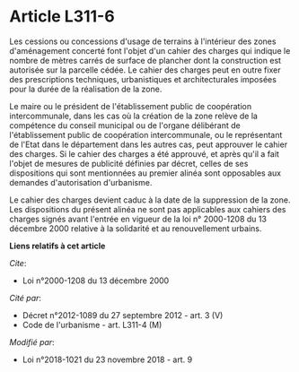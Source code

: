 # Article L311-6

Les cessions ou concessions d'usage de terrains à l'intérieur des zones d'aménagement concerté font l'objet d'un cahier des
charges qui indique le nombre de mètres carrés de surface de plancher dont la construction est autorisée sur la parcelle
cédée. Le cahier des charges peut en outre fixer des prescriptions techniques, urbanistiques et architecturales imposées pour
la durée de la réalisation de la zone.

Le maire ou le président de l'établissement public de coopération intercommunale, dans les cas où la création de la zone
relève de la compétence du conseil municipal ou de l'organe délibérant de l'établissement public de coopération
intercommunale, ou le représentant de l'Etat dans le département dans les autres cas, peut approuver le cahier des charges.
Si le cahier des charges a été approuvé, et après qu'il a fait l'objet de mesures de publicité définies par décret, celles de
ses dispositions qui sont mentionnées au premier alinéa sont opposables aux demandes d'autorisation d'urbanisme.

Le cahier des charges devient caduc à la date de la suppression de la zone. Les dispositions du présent alinéa ne sont pas
applicables aux cahiers des charges signés avant l'entrée en vigueur de la loi n° 2000-1208 du 13 décembre 2000 relative à la
solidarité et au renouvellement urbains.

**Liens relatifs à cet article**

_Cite_:

  - Loi n°2000-1208 du 13 décembre 2000

_Cité par_:

  - Décret n°2012-1089 du 27 septembre 2012 - art. 3 (V)
  - Code de l'urbanisme - art. L311-4 (M)

_Modifié par_:

  - Loi n°2018-1021 du 23 novembre 2018 - art. 9
